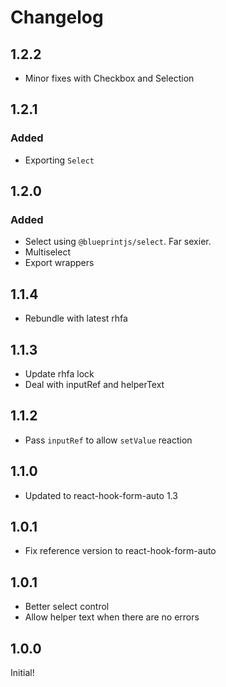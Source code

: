 # Changelog

## 1.2.2

* Minor fixes with Checkbox and Selection

## 1.2.1

### Added

* Exporting `Select`

## 1.2.0

### Added

* Select using `@blueprintjs/select`. Far sexier.
* Multiselect
* Export wrappers

## 1.1.4

* Rebundle with latest rhfa

## 1.1.3

* Update rhfa lock
* Deal with inputRef and helperText

## 1.1.2

* Pass `inputRef` to allow `setValue` reaction

## 1.1.0

* Updated to react-hook-form-auto 1.3

## 1.0.1

* Fix reference version to react-hook-form-auto

## 1.0.1

* Better select control
* Allow helper text when there are no errors

## 1.0.0

Initial!
